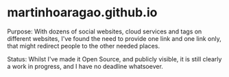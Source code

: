 # martinhoaragao.github.io

Purpose: With dozens of social websites, cloud services and tags on different websites, I've found the need to provide one link and one link only, that might redirect people to the other needed places.

Status: Whilst I've made it Open Source, and publicly visible, it is still clearly a work in progress, and I have no deadline whatsoever.